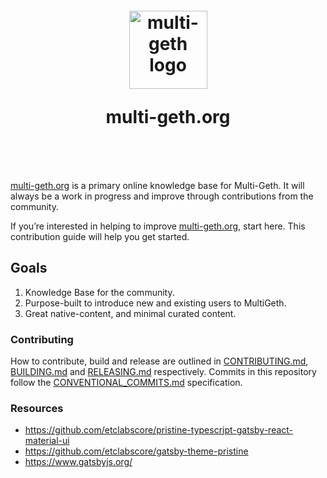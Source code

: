 <h1 align="center" style="margin-top: 1em; margin-bottom: 3em;">
  <p><a href="https://multi-geth.org"><img alt="multi-geth logo" src="https://user-images.githubusercontent.com/10556209/73300896-69fa3200-41d7-11ea-8da1-0d5b62f18e82.png" alt="multi-geth.org" width="125"></a></p>
  <p>multi-geth.org</p>
</h1>

[multi-geth.org](https://multi-geth.org) is a primary online knowledge base for Multi-Geth. It will always be a work in progress and improve through contributions from the community.

If you’re interested in helping to improve [multi-geth.org](https://multi-geth.org), start here. This contribution guide will help you get started.

## Goals

1. Knowledge Base for the community.
2. Purpose-built to introduce new and existing users to MultiGeth.
3. Great native-content, and minimal curated content.


### Contributing

How to contribute, build and release are outlined in [CONTRIBUTING.md](CONTRIBUTING.md), [BUILDING.md](BUILDING.md) and [RELEASING.md](RELEASING.md) respectively. Commits in this repository follow the [CONVENTIONAL_COMMITS.md](CONVENTIONAL_COMMITS.md) specification.


### Resources

- https://github.com/etclabscore/pristine-typescript-gatsby-react-material-ui
- https://github.com/etclabscore/gatsby-theme-pristine
- https://www.gatsbyjs.org/
